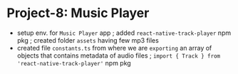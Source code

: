 # Project-8: Music Player
- setup env. for `Music Player` app ; added `react-native-track-player` npm pkg ; created folder `assets` having few mp3 files
- created file `constants.ts` from where we are `exporting` an array of objects that contains metadata of audio files ; `import { Track } from 'react-native-track-player'` npm pkg